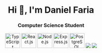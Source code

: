 <h1 align="center">Hi 👋, I'm Daniel Faria</h1>
<h3 align="center">Computer Science Student</h3>
<p align="center">
    <img src="https://cdn.jsdelivr.net/gh/devicons/devicon@latest/icons/typescript/typescript-original.svg" alt="TypeScript" width="48" height="48" />
    <img src="https://cdn.jsdelivr.net/gh/devicons/devicon@latest/icons/react/react-original.svg" alt="React.js" width="48" height="48" />
    <img src="https://cdn.jsdelivr.net/gh/devicons/devicon@latest/icons/nodejs/nodejs-original.svg" alt="Node.js" width="48" height="48" />
    <img src="https://cdn.jsdelivr.net/gh/devicons/devicon@latest/icons/express/express-original.svg" alt="Express.js" width="48" height="48" />
    <img src="https://cdn.jsdelivr.net/gh/devicons/devicon@latest/icons/postgresql/postgresql-original.svg" alt="PostgreSQL" width="48" height="48" />
    <img src="https://cdn.jsdelivr.net/gh/devicons/devicon@latest/icons/mysql/mysql-original-wordmark.svg" />
    <img src="https://cdn.jsdelivr.net/gh/devicons/devicon@latest/icons/socketio/socketio-original.svg" />
</p>

